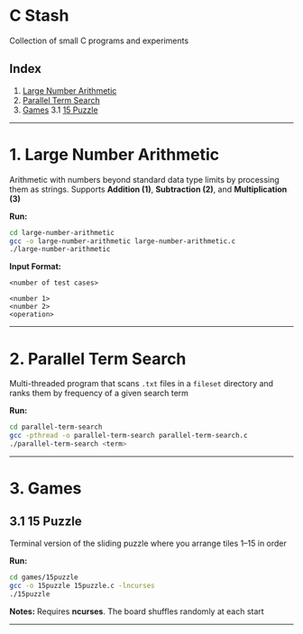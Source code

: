 # C Stash

Collection of small C programs and experiments

## Index

1. [Large Number Arithmetic](#1-large-number-operations)
2. [Parallel Term Search](#2-parallel-term-search)
3. [Games](#3-games)
   3.1 [15 Puzzle](#31-15-puzzle)

---

# 1. Large Number Arithmetic

Arithmetic with numbers beyond standard data type limits by processing them as strings. Supports **Addition (1)**, **Subtraction (2)**, and **Multiplication (3)**

**Run:**

```bash
cd large-number-arithmetic
gcc -o large-number-arithmetic large-number-arithmetic.c
./large-number-arithmetic
```

**Input Format:**

```
<number of test cases>

<number 1>
<number 2>
<operation>
```

---

# 2. Parallel Term Search

Multi-threaded program that scans `.txt` files in a `fileset` directory and ranks them by frequency of a given search term

**Run:**

```bash
cd parallel-term-search
gcc -pthread -o parallel-term-search parallel-term-search.c
./parallel-term-search <term>
```

---

# 3. Games

## 3.1 15 Puzzle

Terminal version of the sliding puzzle where you arrange tiles 1–15 in order

**Run:**

```bash
cd games/15puzzle
gcc -o 15puzzle 15puzzle.c -lncurses
./15puzzle
```

**Notes:** Requires **ncurses**. The board shuffles randomly at each start

---